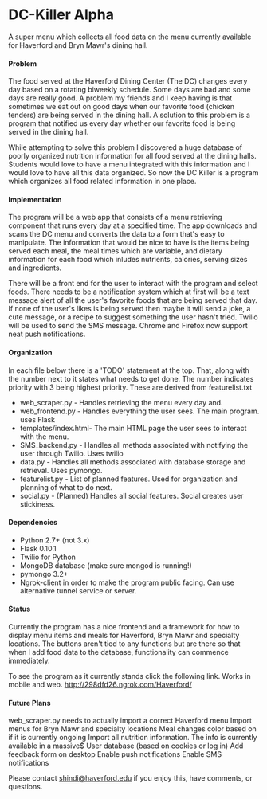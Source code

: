 # DC-Killer Alpha
A super menu which collects all food data on the menu currently available for Haverford and Bryn Mawr's dining hall. 

#### Problem
The food served at the Haverford Dining Center (The DC) changes every day based on a rotating biweekly schedule. Some days
are bad and some days are really good. A problem my friends and I keep having is that sometimes we 
eat out on good days when our favorite food (chicken tenders) are being served in the dining hall. A solution to this 
problem is a program that notified us every day whether our favorite food is being served in the dining hall.

While attempting to solve this problem I discovered a huge database of poorly organized nutrition information for all
food served at the dining halls. Students would love to have a menu integrated with this information and I would love to have all this data organized. So now the DC Killer is a program which organizes all food related information in one place.

#### Implementation
The program will be a web app that consists of a menu retrieving component that runs every day at a specified time. The app downloads and scans the DC menu and converts the data to a form that's easy to manipulate. The information that would be nice to have is the items being served each meal, the meal times which are variable, and dietary information for each food which inludes nutrients, calories, serving sizes and ingredients.

There will be a front end for the user to interact with the program and select foods. There needs to be a notification system which at first will be a text message alert of all the user's favorite foods that are being served that day. If none of the user's likes is being served then maybe it will send a joke, a cute message, or a recipe to suggest something the user hasn't tried. Twilio will be used to send the SMS message. Chrome and Firefox now support neat push notifications.

#### Organization
In each file below there is a 'TODO' statement at the top. That, along with the number next to it states what needs to get done. The number indicates priority with 3 being highest priority. These are derived from featurelist.txt 

- web_scraper.py      - Handles retrieving the menu every day and. 
- web_frontend.py     - Handles everything the user sees. The main program. uses Flask
- templates/index.html- The main HTML page the user sees to interact with the menu.
- SMS_backend.py      - Handles all methods associated with notifying the user through Twilio. Uses twilio
- data.py             - Handles all methods associated with database storage and retrieval. Uses pymongo.
- featurelist.py      - List of planned features. Used for organization and planning of what to do next.
- social.py           - (Planned) Handles all social features. Social creates user stickiness.


#### Dependencies
- Python 2.7+ (not 3.x)
- Flask 0.10.1
- Twilio for Python
- MongoDB database (make sure mongod is running!)
- pymongo 3.2+
- Ngrok-client in order to make the program public facing. Can use alternative tunnel service or server.

#### Status
Currently the program has a nice frontend and a framework for how to display menu items and meals for Haverford, Bryn Mawr and specialty locations. The buttons aren't tied to any functions but are there so that when I add food data to the database, functionality can commence immediately.

To see the program as it currently stands click the following link. Works in mobile and web. 
http://298dfd26.ngrok.com/Haverford/

#### Future Plans
web_scraper.py needs to actually import a correct Haverford menu
Import menus for Bryn Mawr and specialty locations
Meal changes color based on if it is currently ongoing
Import all nutrition information. The info is currently available in a massive$
User database (based on cookies or log in)
Add feedback form on desktop
Enable push notifications
Enable SMS notifications

Please contact shindi@haverford.edu if you enjoy this, have comments, or questions.

  
